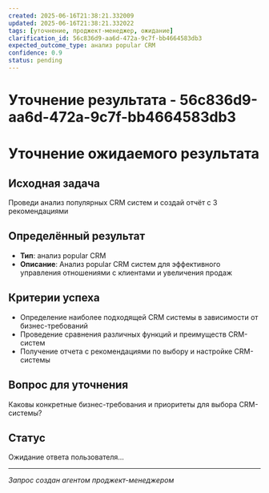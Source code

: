 ```yaml
---
created: 2025-06-16T21:38:21.332009
updated: 2025-06-16T21:38:21.332022
tags: [уточнение, проджект-менеджер, ожидание]
clarification_id: 56c836d9-aa6d-472a-9c7f-bb4664583db3
expected_outcome_type: анализ popular CRM
confidence: 0.9
status: pending
---
```


# Уточнение результата - 56c836d9-aa6d-472a-9c7f-bb4664583db3

# Уточнение ожидаемого результата

## Исходная задача
Проведи анализ популярных CRM систем и создай отчёт с 3 рекомендациями

## Определённый результат
- **Тип**: анализ popular CRM
- **Описание**: Анализ popular CRM систем для эффективного управления отношениями с клиентами и увеличения продаж

## Критерии успеха
- Определение наиболее подходящей CRM системы в зависимости от бизнес-требований
- Проведение сравнения различных функций и преимуществ CRM-систем
- Получение отчета с рекомендациями по выбору и настройке CRM-системы

## Вопрос для уточнения
Каковы конкретные бизнес-требования и приоритеты для выбора CRM-системы?

## Статус
Ожидание ответа пользователя...

---
*Запрос создан агентом проджект-менеджером*
